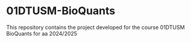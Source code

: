 # 01DTUSM-BioQuants
This repository contains the project developed for the course  01DTUSM BioQuants for aa 2024/2025
